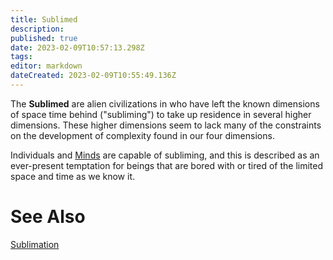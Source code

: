 ```yaml
---
title: Sublimed
description: 
published: true
date: 2023-02-09T10:57:13.298Z
tags: 
editor: markdown
dateCreated: 2023-02-09T10:55:49.136Z
---
```


The **Sublimed** are alien civilizations in who have left the known dimensions of space time behind ("subliming") to take up residence in several higher dimensions. These higher dimensions seem to lack many of the constraints on the development of complexity found in our four dimensions.

Individuals and [Minds](/Mind) are capable of subliming, and this is described as an ever-present temptation for beings that are bored with or tired of the limited space and time as we know it.

# See Also
[Sublimation](/Sublimation)